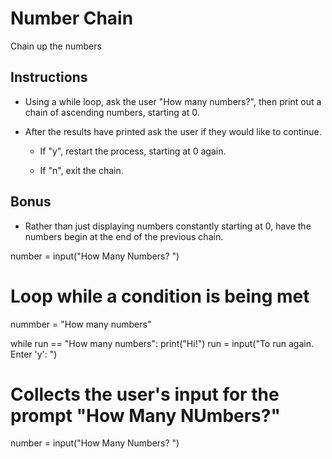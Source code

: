 # Number Chain

Chain up the numbers

## Instructions

* Using a while loop, ask the user "How many numbers?", then print out a chain of ascending numbers, starting at 0.

* After the results have printed ask the user if they would like to continue.

  * If "y", restart the process, starting at 0 again.

  * If "n", exit the chain.

## Bonus

* Rather than just displaying numbers constantly starting at 0, have the numbers begin at the end of the previous chain.


number = input("How Many Numbers? ")
# Loop while a condition is being met
nummber = "How many numbers"

while run == "How many numbers":
    print("Hi!")
    run = input("To run again. Enter 'y': ")
# Collects the user's input for the prompt "How Many NUmbers?"
number = input("How Many Numbers? ")